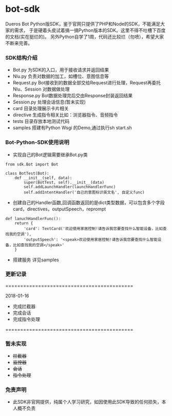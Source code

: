 # bot-sdk
Dueros Bot Python版SDK，鉴于官网只提供了PHP和Node的SDK，不能满足大家的需求，
于是硬着头皮试着搞一搞Python版本的SDK。这里不得不吐槽下百度的文档(实在挺烂的)。
另外Python自学了1周，代码还比较烂（勿喷），希望大家不断来完善。

### SDK结构介绍

* Bot.py 为SDK的入口，用于接收请求并返回结果
* Nlu.py 负责对数据的加工，如槽位、意图信息等
* Request.py Bot接收到的数据全部交给Request进行处理，Request再委托Nlu、Session
对数据做处理
* Response.py Bot数据处理完后交由Response封装返回结果
* Session.py 处理会话信息(暂未实现)
* card 目录处理展示卡片相关
* directive 生成指令相关比如：浏览器指令、音频指令
* tests 目录存放本地测试代码
* samples 搭建有Python Wsgi 的Demo,通过执行sh start.sh

### Bot-Python-SDK使用说明

* 实现自己的Bot逻辑需要继承Bot.py类

```
from sdk.Bot import Bot

class BotTest(Bot):
    def __init__(self, data):
        super(BotTest, self).__init__(data)
        self.addLaunchHandler(launchHandlerFunc)
        self.addIntentHandler('自己的意图标识英文名', 自定义func)
```

* 创建自己的Handler函数,回调函数返回的是dict类型数据，可以包含多个字段card，directives，outputSpeech，reprompt

```
def lanuchHandlerFunc():
    return {
        'card': TextCard('欢迎使用家居控制!请告诉我您要查找什么智能设备，比如查找我的空调'),
        'outputSpeech': '<speak>欢迎使用家居控制!请告诉我您要查找什么智能设备，比如查找我的空调</speak>'
    }
```

* 搭建服务 详见samples


### 更新记录

===========================================

2018-01-16

* 完成拦截器
* 完成会话
* 完成指令处理

===========================================

### 暂未实现
* ~~拦截器~~
* ~~监控器~~
* ~~会话~~
* ~~指令处理~~


### 免责声明

* 此SDK非官网提供，纯属个人学习研究，如因使用此SDK导致的任何损失，本人概不负责


